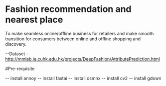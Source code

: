 # Fashion recommendation and nearest place
To make seamless online/offline business for retailers and make smooth transition for consumers between online and offline shopping and discovery.

--Dataset -  http://mmlab.ie.cuhk.edu.hk/projects/DeepFashion/AttributePrediction.html


#Pre-requisite

-- install annoy
-- install fastai
-- install osmnx
-- install cv2
-- install gdown
